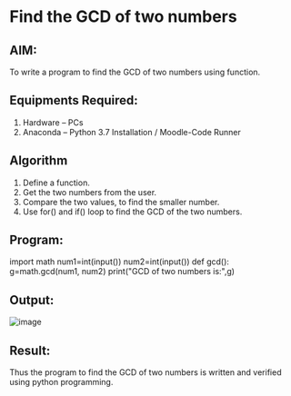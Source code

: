 # Find the GCD of two numbers

## AIM:
To write a program to find the GCD of two numbers using function.

## Equipments Required:
1. Hardware – PCs
2. Anaconda – Python 3.7 Installation / Moodle-Code Runner

## Algorithm
1. Define a function.
2. Get the two numbers from the user.
3. Compare the two values, to find the smaller number.
4. Use for() and if() loop to find the GCD of the two numbers.

## Program:
import math
num1=int(input())
num2=int(input())
def gcd():
    g=math.gcd(num1, num2)
    print("GCD of two numbers is:",g)
    

## Output:
![image](https://github.com/Tharun0707/GCD-of-two-numbers/assets/145548496/734e2118-de1c-48b7-b94d-e28e7bd64abe)




## Result:
Thus the program to find the GCD of two numbers is written and verified using python programming.

